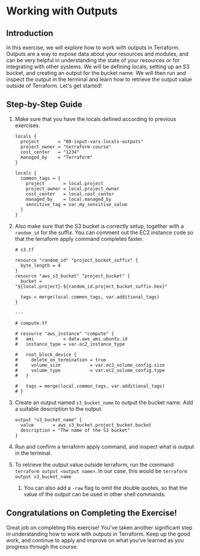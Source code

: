 # Working with Outputs

## Introduction

In this exercise, we will explore how to work with outputs in Terraform. Outputs are a way to expose data about your resources and modules, and can be very helpful in understanding the state of your resources or for integrating with other systems. We will be defining locals, setting up an S3 bucket, and creating an output for the bucket name. We will then run and inspect the output in the terminal and learn how to retrieve the output value outside of Terraform. Let's get started!

## Step-by-Step Guide

1. Make sure that you have the locals defined according to previous exercises.

    ```
    locals {
      project       = "08-input-vars-locals-outputs"
      project_owner = "terraform-course"
      cost_center   = "1234"
      managed_by    = "Terraform"
    }

    locals {
      common_tags = {
        project       = local.project
        project_owner = local.project_owner
        cost_center   = local.cost_center
        managed_by    = local.managed_by
        sensitive_tag = var.my_sensitive_value
      }
    }
    ```

2. Also make sure that the S3 bucket is correctly setup, together with a `random_id` for the suffix. You can comment out the EC2 instance code so that the terraform apply command completes faster.

    ```
    # s3.tf

    resource "random_id" "project_bucket_suffix" {
      byte_length = 4
    }
    resource "aws_s3_bucket" "project_bucket" {
      bucket = "${local.project}-${random_id.project_bucket_suffix.hex}"

      tags = merge(local.common_tags, var.additional_tags)
    }

    ---

    # compute.tf

    # resource "aws_instance" "compute" {
    #   ami           = data.aws_ami.ubuntu.id
    #   instance_type = var.ec2_instance_type

    #   root_block_device {
    #     delete_on_termination = true
    #     volume_size           = var.ec2_volume_config.size
    #     volume_type           = var.ec2_volume_config.type
    #   }

    #   tags = merge(local.common_tags, var.additional_tags)
    # }
    ```

3. Create an output named `s3_bucket_name` to output the bucket name. Add a suitable description to the output.

    ```
    output "s3_bucket_name" {
      value       = aws_s3_bucket.project_bucket.bucket
      description = "The name of the S3 bucket"
    }
    ```

4. Run and confirm a terraform apply command, and inspect what is output in the terminal.
5. To retrieve the output value outside terraform, run the command `terraform output <output name>`. In our case, this would be `terraform output s3_bucket_name`
    1. You can also add a `-raw` flag to omit the double quotes, so that the value of the output can be used in other shell commands.

## Congratulations on Completing the Exercise!

Great job on completing this exercise! You've taken another significant step in understanding how to work with outputs in Terraform. Keep up the good work, and continue to apply and improve on what you've learned as you progress through the course.
